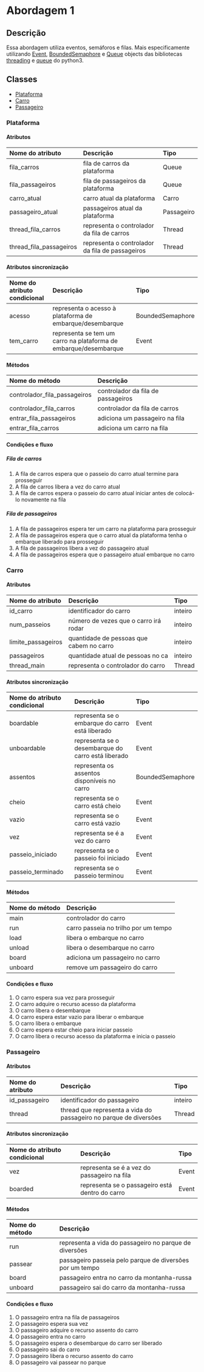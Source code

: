 # Abordagem 1

## Descrição

Essa abordagem utiliza eventos, semáforos e filas. Mais especificamente utilizando [Event](https://docs.python.org/3/library/threading.html#event-objects), [BoundedSemaphore](https://docs.python.org/3/library/threading.html#semaphore-objects) e [Queue](https://docs.python.org/3/library/queue.html#queue-objects) objects das bibliotecas [threading](https://docs.python.org/3/library/threading.html) e  [queue](https://docs.python.org/3/library/queue.html) do python3.

## Classes

* [Plataforma](#plataforma)
* [Carro](#carro)
* [Passageiro](#passageiro)

### Plataforma

#### Atributos

| Nome do atributo | Descrição | Tipo |
| :--- | :--- | :--- |
| fila\_carros | fila de carros da plataforma | Queue |
| fila\_passageiros | fila de passageiros da plataforma | Queue |
| carro\_atual | carro atual da plataforma | Carro |
| passageiro\_atual | passageiros atual da plataforma | Passageiro |
| thread\_fila\_carros | representa o controlador da fila de carros | Thread |
| thread\_fila\_passageiros | representa o controlador da fila de passageiros | Thread |

#### Atributos sincronização

| Nome do atributo condicional | Descrição | Tipo |
| :--- | :--- | :--- |
| acesso | representa o acesso à plataforma de embarque/desembarque | BoundedSemaphore |
| tem\_carro | representa se tem um carro na plataforma de embarque/desembarque | Event |

#### Métodos

| Nome do método | Descrição |
| :--- | :--- |
| controlador\_fila\_passageiros | controlador da fila de passageiros |
| controlador\_fila\_carros | controlador da fila de carros |
| entrar\_fila\_passageiros | adiciona um passageiro na fila |
| entrar\_fila\_carros | adiciona um carro na fila |

#### Condições e fluxo

##### Fila de carros

1. A fila de carros espera que o passeio do carro atual termine para prosseguir
2. A fila de carros libera a vez do carro atual
3. A fila de carros espera o passeio do carro atual iniciar antes de colocá-lo novamente na fila

##### Fila de passageiros

1. A fila de passageiros espera ter um carro  na plataforma para prosseguir
2. A fila de passageiros espera que o carro atual da plataforma tenha o embarque liberado para prosseguir
3. A fila de passageiros libera a vez do passageiro atual
4. A fila de passageiros espera que o passageiro atual embarque no carro

### Carro

#### Atributos

| Nome do atributo | Descrição | Tipo |
| :--- | :--- | :--- |
| id\_carro | identificador do carro | inteiro |
| num\_passeios | número de vezes que o carro irá rodar | inteiro |
| limite\_passageiros | quantidade de pessoas que cabem no carro | inteiro |
| passageiros | quantidade atual de pessoas no ca | inteiro |
| thread\_main | representa o controlador do carro | Thread |

#### Atributos sincronização

| Nome do atributo condicional | Descrição | Tipo |
| :--- | :--- | :--- |
| boardable | representa se o embarque do carro está liberado | Event |
| unboardable | representa se o desembarque do carro está liberado | Event |
| assentos | representa os assentos disponíveis no carro | BoundedSemaphore |
| cheio | representa se o carro está cheio | Event |
| vazio | representa se o carro está vazio | Event |
| vez | representa se é a vez do carro | Event |
| passeio\_iniciado | representa se o passeio foi iniciado | Event |
| passeio\_terminado | representa se o passeio terminou | Event |

#### Métodos

| Nome do método | Descrição |
| :--- | :--- |
| main | controlador do carro |
| run | carro passeia no trilho por um tempo |
| load | libera o embarque no carro |
| unload | libera o desembarque no carro |
| board | adiciona um passageiro no carro |
| unboard | remove um passageiro do carro |

#### Condições e fluxo

1. O carro espera sua vez para prosseguir
2. O carro adquire o recurso acesso da plataforma
3. O carro libera o desembarque
4. O carro espera estar vazio para liberar o embarque
5. O carro libera o embarque
6. O carro espera estar cheio para iniciar passeio
7. O carro libera o recurso acesso da plataforma e inicia o passeio

### Passageiro

#### Atributos

| Nome do atributo | Descrição | Tipo |
| :--- | :--- | :--- |
| id\_passageiro | identificador do passageiro | inteiro |
| thread | thread que representa a vida do passageiro no parque de diversões | Thread |

#### Atributos sincronização

| Nome do atributo condicional | Descrição | Tipo |
| :--- | :--- | :--- |
| vez | representa se é a vez do passageiro na fila | Event |
| boarded | representa se o passageiro está dentro do carro | Event |

#### Métodos

| Nome do método | Descrição |
| :--- | :--- |
| run | representa a vida do passageiro no parque de diversões |
| passear | passageiro passeia pelo parque de diversões por um tempo |
| board | passageiro entra no carro da montanha-russa |
| unboard | passageiro sai do carro da montanha-russa |

#### Condições e fluxo

1. O passageiro entra na fila de passageiros
2. O passageiro espera sua vez
3. O passageiro adquire o recurso assento do carro
4. O passageiro entra no carro
5. O passageiro espera o desembarque do carro ser liberado
6. O passageiro sai do carro
7. O passageiro libera o recurso assento do carro
8. O passageiro vai passear no parque



